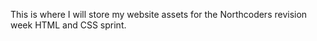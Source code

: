 This is where I will store my website assets for the Northcoders revision week HTML and CSS sprint.
